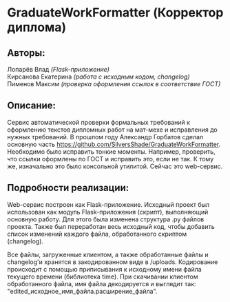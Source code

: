 # GraduateWorkFormatter (Корректор диплома)

## Авторы:
Лопарёв Влад *(Flask-приложение)*\
Кирсанова Екатерина *(работа с исходным кодом, changelog)*\
Пименов Максим *(проверка оформления ссылок в соответствие ГОСТ)*

## Описание:
Сервис автоматической проверки формальных требований к оформлению текстов дипломных работ на мат-мехе и исправления до нужных требований.
В прошлом году Александр Горбатов сделал основную часть https://github.com/SilversShade/GraduateWorkFormatter.
Необходимо было исправить тонкие моменты. Например, проверить, что ссылки оформлены по ГОСТ и исправить это, если не так.
К тому же, изначально это было консольной утилитой. Сейчас это web-сервис.

## Подробности реализации:
Web-сервис построен как Flask-приложение.
Исходный проект был использован как модуль Flask-приложения (скрипт), выполняющий основную работу.
Для этого была изменена структура .py файлов проекта.
Также был переработан весь исходный код, чтобы добавить список изменений каждого файла, обработанного скриптом (changelog).

Все файлы, загруженные клиентом, а также обработанные файлы и changelog'и хранятся в закодированном виде в /uploads.
Кодирование происходит с помощью приписывания к исходному имени файла текущего времени (библиотека time).
При скачивании клиентом обработанного файла, имя файла декодируется и выглядит так: "edited_исходное_имя_файла.расширение_файла".
